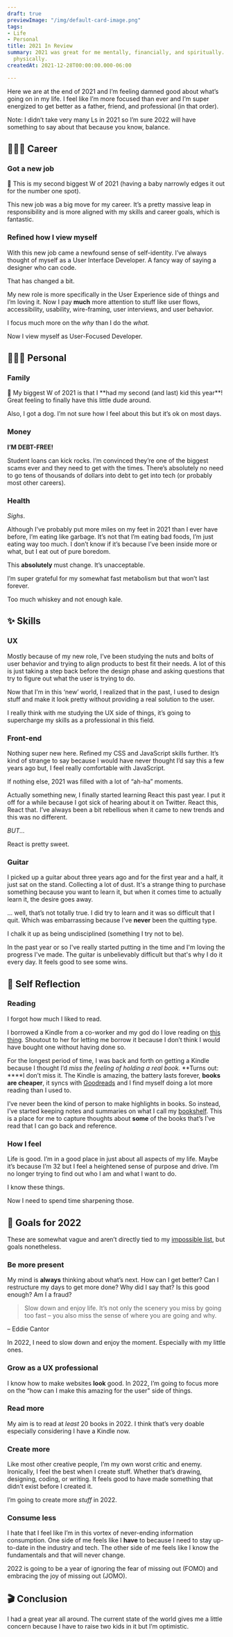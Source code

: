 ```yaml
---
draft: true
previewImage: "/img/default-card-image.png"
tags:
- Life
- Personal
title: 2021 In Review
summary: 2021 was great for me mentally, financially, and spiritually. Not so much
  physically.
createdAt: 2021-12-28T00:00:00.000-06:00

---
```

Here we are at the end of 2021 and I’m feeling damned good about what’s going on in my life. I feel like I’m more focused than ever and I’m super energized to get better as a father, friend, and professional (in that order).

Note: I didn’t take very many Ls in 2021 so I’m sure 2022 will have something to say about that because you know, balance.

## 👨🏾‍💻 Career

### Got a new job

<aside> 🥈 This is my second biggest W of 2021 (having a baby narrowly edges it out for the number one spot).

</aside>

This new job was a big move for my career. It’s a pretty massive leap in responsibility and is more aligned with my skills and career goals, which is fantastic.

### Refined how I view myself

With this new job came a newfound sense of self-identity. I’ve always thought of myself as a User Interface Developer. A fancy way of saying a designer who can code.

That has changed a bit.

My new role is more specifically in the User Experience side of things and I’m loving it. Now I pay **much** more attention to stuff like user flows, accessibility, usability, wire-framing, user interviews, and user behavior.

I focus much more on the _why_ than I do the _what._

Now I view myself as User-Focused Developer.

## 🧛🏾‍♂️ Personal

### Family

<aside> 🥇 My biggest W of 2021 is that I **had my second (and last) kid this year**! Great feeling to finally have this little dude around.

</aside>

Also, I got a dog. I’m not sure how I feel about this but it’s ok on most days.

### Money

**I’M DEBT-FREE!**

Student loans can kick rocks. I’m convinced they’re one of the biggest scams ever and they need to get with the times. There’s absolutely no need to go tens of thousands of dollars into debt to get into tech (or probably most other careers).

### Health

_Sighs_.

Although I’ve probably put more miles on my feet in 2021 than I ever have before, I’m eating like garbage. It’s not that I’m eating bad foods, I’m just eating way too much. I don’t know if it’s because I’ve been inside more or what, but I eat out of pure boredom.

This **absolutely** must change. It’s unacceptable.

I’m super grateful for my somewhat fast metabolism but that won’t last forever.

Too much whiskey and not enough kale.

## ✨ Skills

### UX

Mostly because of my new role, I’ve been studying the nuts and bolts of user behavior and trying to align products to best fit their needs. A lot of this is just taking a step back before the design phase and asking questions that try to figure out what the user is trying to do.

Now that I’m in this ‘new’ world, I realized that in the past, I used to design stuff and make it look pretty without providing a real solution to the user.

I really think with me studying the UX side of things, it’s going to supercharge my skills as a professional in this field.

### Front-end

Nothing super new here. Refined my CSS and JavaScript skills further. It’s kind of strange to say because I would have never thought I’d say this a few years ago but, I feel really comfortable with JavaScript.

If nothing else, 2021 was filled with a lot of “ah-ha” moments.

Actually something new, I finally started learning React this past year. I put it off for a while because I got sick of hearing about it on Twitter. React this, React that. I’ve always been a bit rebellious when it came to new trends and this was no different.

_BUT..._

React is pretty sweet.

### Guitar

I picked up a guitar about three years ago and for the first year and a half, it just sat on the stand. Collecting a lot of dust. It's a strange thing to purchase something because you want to learn it, but when it comes time to actually learn it, the desire goes away.

... well, that’s not totally true. I did try to learn and it was so difficult that I quit. Which was embarrassing because I’ve **never** been the quitting type.

I chalk it up as being undisciplined (something I try not to be).

In the past year or so I've really started putting in the time and I'm loving the progress I've made. The guitar is unbelievably difficult but that's why I do it every day. It feels good to see some wins.

## 🧞 Self Reflection

### Reading

I forgot how much I liked to read.

I borrowed a Kindle from a co-worker and my god do I love reading on [this thing](https://www.amazon.com/Introducing-kindle-paperwhite-Signature-Edition/dp/B08B495319/ref=sr_1_2?crid=39YT32V6M2LKO&keywords=paperwhite&qid=1640958969&sprefix=paperwhite%2Caps%2C235&sr=8-2). Shoutout to her for letting me borrow it because I don’t think I would have bought one without having done so.

For the longest period of time, I was back and forth on getting a Kindle because I thought I’d _miss the feeling of holding a real book._ **Turns out: ****I don’t miss it. The Kindle is amazing, the battery lasts forever, **books are cheaper**, it syncs with [Goodreads](https://www.goodreads.com/user/show/143010468-traek-wells) and I find myself doing a lot more reading than I used to.

I’ve never been the kind of person to make highlights in books. So instead, I’ve started keeping notes and summaries on what I call my [bookshelf](https://traekwells.com/bookshelf). This is a place for me to capture thoughts about **some** of the books that’s I’ve read that I can go back and reference.

### How I feel

Life is good. I’m in a good place in just about all aspects of my life. Maybe it’s because I’m 32 but I feel a heightened sense of purpose and drive. I’m no longer trying to find out who I am and what I want to do.

I know these things.

Now I need to spend time sharpening those.

## 🎯 Goals for 2022

These are somewhat vague and aren’t directly tied to my [impossible list](https://traekwells.com/journal/impossible-list), but goals nonetheless.

### Be more present

My mind is **always** thinking about what’s next. How can I get better? Can I restructure my days to get more done? Why did I say that? Is this good enough? Am I a fraud?

> Slow down and enjoy life. It’s not only the scenery you miss by going too fast – you also miss the sense of where you are going and why.

– Eddie Cantor

In 2022, I need to slow down and enjoy the moment. Especially with my little ones.

### Grow as a UX professional

I know how to make websites **look** good. In 2022, I’m going to focus more on the “how can I make this amazing for the user" side of things.

### Read more

My aim is to read at _least_ 20 books in 2022. I think that’s very doable especially considering I have a Kindle now.

### Create more

Like most other creative people, I’m my own worst critic and enemy. Ironically, I feel the best when I create stuff. Whether that’s drawing, designing, coding, or writing. It feels good to have made something that didn’t exist before I created it.

I’m going to create more _stuff_ in 2022.

### Consume less

I hate that I feel like I’m in this vortex of never-ending information consumption. One side of me feels like I **have** to because I need to stay up-to-date in the industry and tech. The other side of me feels like I know the fundamentals and that will never change.

2022 is going to be a year of ignoring the fear of missing out (FOMO) and embracing the joy of missing out (JOMO).

## 🎬 Conclusion

I had a great year all around. The current state of the world gives me a little concern because I have to raise two kids in it but I’m optimistic.
